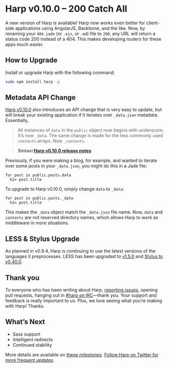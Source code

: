 # Harp v0.10.0 – 200 Catch All

A new version of Harp is available! Harp now works even better for client-side applications using AngularJS, Backbone, and the like. Now, by renaming your `404.jade` (or `.ejs`, or `.md`) file to `200`, any URL will return a status code 200 instead of a 404. This makes developing routers for these apps much easier.

##   How to Upgrade

Install or upgrade Harp with the following command:

```bash
sudo npm install harp -g
```

## Metadata API Change

[Harp v0.10.0](https://github.com/sintaxi/harp/releases/tag/v0.10.0) also introduces an API change that is very easy to update, but will break your existing application if it iterates over `_data.json` metadata. Essentially,


> All instances of `data` in the `public` object now begins with underscore. It’s now `_data`. The same change is made for the less commonly used `contents` arrays. Now `_contents`.

> **Sintaxi [Harp v0.10.0 release notes](https://github.com/sintaxi/harp/releases/tag/v0.10.0)**


Previously, if you were making a blog, for example, and wanted to iterate over some posts in your `_data.json`, you might do this in a Jade file:

```jade
for post in public.posts.data
  h2= post.title
```

To upgrade to Harp v0.10.0, simply change `data` to `_data`:

```jade
for post in public.posts._data
  h2= post.title
```

This makes the `_data` object match the `_data.json` file name. Now, `data` and `contents` are not reserved directory names, which allows Harp to work as middleware in more situations.

## LESS & Stylus Upgrade

As planned in v0.9.4, Harp is continuing to use the latest versions of the languages it preprocesses. LESS has been upgraded to [v1.5.0](https://github.com/less/less.js/blob/master/CHANGELOG.md#150) and [Stylus to v0.40.0](https://github.com/LearnBoost/stylus/blob/master/History.md#0400--2013-11-05).

## Thank you

To everyone who has been writing about Harp, [reporting issues](https://github.com/sintaxi/harp/issues), opening pull requests, hanging out in [#harp on IRC](irc://irc.freenode.net/harp)—thank you. Your support and feedback is really important to us. Plus, we love seeing what you’re making with Harp! Thanks.

## What’s Next

* Sass support
* Intelligent redirects
* Continued stability

More details are available on [these milestones](https://github.com/sintaxi/harp/issues/milestones). [Follow Harp on Twitter for more frequent updates](http://twitter.com/harpwebserver).